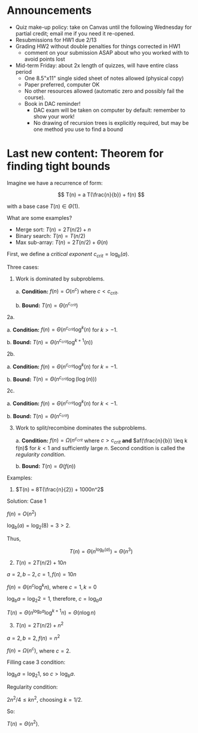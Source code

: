 # Announcements

- Quiz make-up policy: take on Canvas until the following Wednesday for partial
credit; email me if you need it re-opened.
- Resubmissions for HW1 due 2/13
- Grading HW2 without double penalties for things corrected in HW1
  - comment on your submission ASAP about who you worked with to avoid points lost
- Mid-term Friday: about 2x length of quizzes, will have entire class period
  - One 8.5"x11" single sided sheet of notes allowed (physical copy)
  - Paper preferred, computer OK
  - No other resources allowed (automatic zero and possibly fail the course).
  - Book in DAC reminder!
    - DAC exam will be taken on computer by default: remember to show your work!
    - No drawing of recursion trees is explicitly required, but may be one
      method you use to find a bound

# Last new content: Theorem for finding tight bounds

Imagine we have a recurrence of form:

$$
T(n) = a T(\frac{n}{b}) + f(n)
$$

with a base case $T(n) \in \Theta(1)$.

What are some examples?

- Merge sort: $T(n) = 2T(n/2) + n$
- Binary search: $T(n) = T(n/2)$
- Max sub-array: $T(n) = 2T(n/2) + \Theta(n)$

First, we define a *critical exponent* $c_{crit} = \log_b(a)$.

Three cases:

1. Work is dominated by subproblems.

   a. **Condition:** $f(n) = O(n^c)$ where $c < c_{crit}$.

   b. **Bound:** $T(n) = \Theta(n^{c_{crit}})$

2a.

   a. **Condition:** $f(n) = \Theta(n^{c_{crit}} \log^k(n)$ for $k > -1$.

   b. **Bound:** $T(n) = \Theta(n^{c_{crit}} \log^{k+1}(n))$

2b.

   a. **Condition:** $f(n) = \Theta(n^{c_{crit}} \log^k(n)$ for $k = -1$.

   b. **Bound:** $T(n) = \Theta(n^{c_{crit}} \log(\log(n)))$

2c.

   a. **Condition:** $f(n) = \Theta(n^{c_{crit}} \log^k(n)$ for $k < -1$.

   b. **Bound:** $T(n) = \Theta(n^{c_{crit}})$

3. Work to split/recombine dominates the subproblems.

   a. **Condition:** $f(n) = \Omega(n^{c_{crit}}$ where $c > c_{crit}$
   **and** $af(\frac{n}{b}) \leq k f(n)$ for $k < 1$ and sufficiently large $n$. Second
   condition is called the *regularity condition*.

   b. **Bound:** $T(n) = \Theta(f(n))$

Examples:

1. $T(n) = 8T(\frac{n}{2}) + 1000n^2$

Solution: Case 1

$f(n) = O(n^2)$

$\log_b(a) = \log_2(8) = 3 > 2$.

Thus,

$$
T(n) = \Theta(n^{\log_b(a)}) = \Theta(n^3)
$$

2. $T(n) = 2T(n/2) + 10n$

$a=2, b-2, c=1, f(n) = 10n$

$f(n) = \Theta(n^c \log^k n)$, where $c=1, k=0$

$\log_b a = \log_2 2 = 1$, therefore, $c = \log_b a$

$T(n) = \Theta(n^{\log_b a} \log^{k+1} n) = \Theta(n \log n)$

3. $T(n) = 2T(n/2) + n^2$

$a=2, b=2, f(n) = n^2$

$f(n) = \Omega(n^c)$, where $c=2$.

Filling case 3 condition:

$\log_b a = \log_2 1$, so $c > \log_b a$.

Regularity condition:

$2 n^2 / 4 \leq kn^2$, choosing $k = 1/2$.

So:

$T(n) = \Theta(n^2)$.
